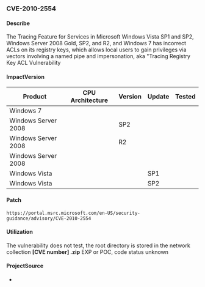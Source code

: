 ###  CVE-2010-2554

#### Describe

The Tracing Feature for Services in Microsoft Windows Vista SP1 and SP2, Windows Server 2008 Gold, SP2, and R2, and Windows 7 has incorrect ACLs on its registry keys, which allows local users to gain privileges via vectors involving a named pipe and impersonation, aka "Tracing Registry Key ACL Vulnerability

#### ImpactVersion

| Product             | CPU Architecture | Version | Update | Tested |
| ------------------- | ---------------- | ------- | ------ | ------ |
| Windows 7           |                  |         |        |        |
| Windows Server 2008 |                  | SP2     |        |        |
| Windows Server 2008 |                  | R2      |        |        |
| Windows Server 2008 |                  |         |        |        |
| Windows Vista       |                  |         | SP1    |        |
| Windows Vista       |                  |         | SP2    |        |

#### Patch

```
https://portal.msrc.microsoft.com/en-US/security-guidance/advisory/CVE-2010-2554
```

#### Utilization

The vulnerability does not test, the root directory is stored in the network collection **[CVE number] .zip** EXP or POC, code status unknown

#### ProjectSource

- 

